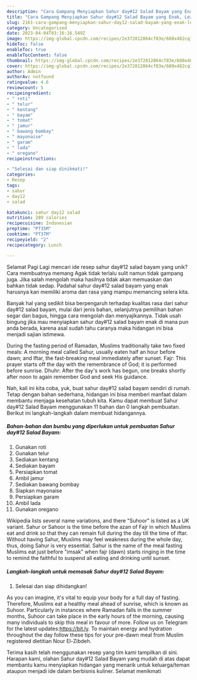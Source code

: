```yaml
---
description: "Cara Gampang Menyiapkan Sahur day#12 Salad Bayam yang Enak, Lezat"
title: "Cara Gampang Menyiapkan Sahur day#12 Salad Bayam yang Enak, Lezat"
slug: 2161-cara-gampang-menyiapkan-sahur-day12-salad-bayam-yang-enak-lezat
category: Uncategorized
date: 2023-04-04T03:16:16.549Z
image: https://img-global.cpcdn.com/recipes/2e372812864cf83e/680x482cq70/sahur-day12-salad-bayam-foto-resep-utama.jpg
hideToc: false
enableToc: true
enableTocContent: false
thumbnail: https://img-global.cpcdn.com/recipes/2e372812864cf83e/680x482cq70/sahur-day12-salad-bayam-foto-resep-utama.jpg
cover: https://img-global.cpcdn.com/recipes/2e372812864cf83e/680x482cq70/sahur-day12-salad-bayam-foto-resep-utama.jpg
author: Admin
authorAv: notfound
ratingvalue: 4.6
reviewcount: 5
recipeingredient:
- " roti"
- " telur"
- " kentang"
- " bayam"
- " tomat"
- " jamur"
- " bawang bombay"
- " mayonaise"
- " garam"
- " lada"
- " oregano"
recipeinstructions:

- "Selesai dan siap dinikmati!"
categories:
- Resep
tags:
- sahur
- day12
- salad

katakunci: sahur day12 salad 
nutrition: 289 calories
recipecuisine: Indonesian
preptime: "PT35M"
cooktime: "PT37M"
recipeyield: "2"
recipecategory: Lunch

---
```



Selamat Pagi Lagi mencari ide resep sahur day#12 salad bayam yang unik? Cara membuatnya memang Agak tidak terlalu sulit namun tidak gampang juga. Jika salah mengolah maka hasilnya tidak akan memuaskan dan bahkan tidak sedap. Padahal sahur day#12 salad bayam yang enak harusnya kan memiliki aroma dan rasa yang mampu memancing selera kita.


Banyak hal yang sedikit bisa berpengaruh terhadap kualitas rasa dari sahur day#12 salad bayam, mulai dari jenis bahan, selanjutnya pemilihan bahan segar dan bagus, hingga cara mengolah dan menyajikannya. Tidak usah bingung jika mau menyiapkan sahur day#12 salad bayam enak di mana pun anda berada, karena asal sudah tahu caranya maka hidangan ini bisa menjadi sajian istimewa.

During the fasting period of Ramadan, Muslims traditionally take two fixed meals: A morning meal called Sahur, usually eaten half an hour before dawn; and Iftar, the fast-breaking meal immediately after sunset. Fajr: This prayer starts off the day with the remembrance of God; it is performed before sunrise. Dhuhr: After the day&#39;s work has begun, one breaks shortly after noon to again remember God and seek His guidance.


Nah, kali ini kita coba, yuk, buat sahur day#12 salad bayam sendiri di rumah. Tetap dengan bahan sederhana, hidangan ini bisa memberi manfaat dalam membantu menjaga kesehatan tubuh kita. Kamu dapat membuat Sahur day#12 Salad Bayam menggunakan 11 bahan dan 0 langkah pembuatan. Berikut ini langkah-langkah dalam membuat hidangannya.

<!--inarticleads1-->

##### Bahan-bahan dan bumbu yang diperlukan untuk pembuatan Sahur day#12 Salad Bayam:

1. Gunakan  roti
1. Gunakan  telur
1. Sediakan  kentang
1. Sediakan  bayam
1. Persiapkan  tomat
1. Ambil  jamur
1. Sediakan  bawang bombay
1. Siapkan  mayonaise
1. Persiapkan  garam
1. Ambil  lada
1. Gunakan  oregano


Wikipedia lists several name variations, and there &#34;Suhoor&#34; is listed as a UK variant. Sahur or Sahoor is the time before the azan of Fajr in which Muslims eat and drink so that they can remain full during the day till the time of iftar. Without having Sahur, Muslims may feel weakness during the whole day, thus, doing Sahur is very essential. Sahur is the name of the meal fasting Muslims eat just before &#34;imsak&#34; when fajr (dawn) starts ringing in the time to remind the faithful to suspend all eating and drinking until sunset. 

<!--inarticleads2-->

##### Langkah-langkah untuk memasak Sahur day#12 Salad Bayam:


1. Selesai dan siap dihidangkan!

As you can imagine, it&#39;s vital to equip your body for a full day of fasting. Therefore, Muslims eat a healthy meal ahead of sunrise, which is known as Suhoor. Particularly in instances where Ramadan falls in the summer months, Suhoor can take place in the early hours of the morning, causing many individuals to skip this meal in favour of more. Follow us on Telegram for the latest updates:https://bit.ly. To maintain energy and hydration throughout the day follow these tips for your pre-dawn meal from Muslim registered dietitian Nour El-Zibdeh. 

Terima kasih telah menggunakan resep yang tim kami tampilkan di sini. Harapan kami, olahan Sahur day#12 Salad Bayam yang mudah di atas dapat membantu kamu menyiapkan hidangan yang menarik untuk keluarga/teman ataupun menjadi ide dalam berbisnis kuliner. Selamat menikmati

